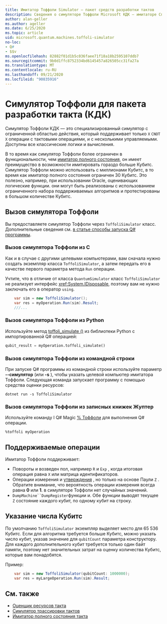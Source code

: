 ```yaml
---
title: Имитатор Тоффоли Simulator — пакет средств разработки тактов
description: Сведения о симуляторе Тоффоли Microsoft КДК — имитаторе Специального целевого симулятора, который можно использовать с миллионами Кубитс.
author: alan-geller
ms.author: ageller
ms.date: 6/25/2020
ms.topic: article
uid: microsoft.quantum.machines.toffoli-simulator
no-loc:
- Q#
- $$v
ms.openlocfilehash: 82882f01d1b5c036faee71f18a18b2595107ddb7
ms.sourcegitcommit: 9b0d1ffc8752334bd6145457a826505cc31fa27a
ms.translationtype: MT
ms.contentlocale: ru-RU
ms.lasthandoff: 09/21/2020
ms.locfileid: "90835916"
---
```

# <a name="quantum-development-kit-qdk-toffoli-simulator"></a>Симулятор Тоффоли для пакета разработки такта (КДК)

Симулятор Тоффоли КДК — это специализированный симулятор с ограниченной областью действия, который поддерживает только `X` `CNOT` `X` операции с тактовыми операциями, и с несколькими управляемыми. Доступны все классические логики и вычисления.

В то время как симулятор Тоффоли более ограничен в функциональности, чем [имитатор полного состояния](xref:microsoft.quantum.machines.full-state-simulator), он имеет преимущество в возможности имитировать гораздо больше Кубитс. Симулятор Тоффоли можно использовать с миллионами Кубитс, в то время как имитатор полного состояния ограничен 30 Кубитс. Это полезно, например, при использовании Oracle, оценивающих логические функции. они могут быть реализованы с использованием ограниченного набора поддерживаемых алгоритмов и протестированы в большом количестве Кубитс.

## <a name="invoking-the-toffoli-simulator"></a>Вызов симулятора Тоффоли

Вы предоставляете симулятор Тоффоли через `ToffoliSimulator` класс. Дополнительные сведения см. [в статье способы запуска Q# программы](xref:microsoft.quantum.guide.host-programs).

### <a name="invoking-the-toffoli-simulator-from-c"></a>Вызов симулятора Тоффоли из C #

Как и в случае с другими целевыми компьютерами, вам сначала нужно создать экземпляр класса `ToffoliSimulator`, а затем передать его в качестве первого параметра метода `Run` операции.

Учтите, что в отличие от класса `QuantumSimulator` класс `ToffoliSimulator` не реализует интерфейс <xref:System.IDisposable>, поэтому вам не нужно заключать его в оператор `using`.

```csharp
    var sim = new ToffoliSimulator();
    var res = myOperation.Run(sim).Result;
    ///...
```

### <a name="invoking-the-toffoli-simulator-from-python"></a>Вызов симулятора Тоффоли из Python

Используйте метод [toffoli_simulate ()](https://docs.microsoft.com/python/qsharp-core/qsharp.loader.qsharpcallable) из библиотеки Python с импортированной Q# операцией:

```python
qubit_result = myOperation.toffoli_simulate()
```

### <a name="invoking-the-toffoli-simulator-from-the-command-line"></a>Вызов симулятора Тоффоли из командной строки

При запуске Q# программы из командной строки используйте параметр **--симулятор** (или **-s** ), чтобы указать целевой компьютер имитатора Тоффоли. Следующая команда запускает программу с помощью средства оценки ресурсов: 

```dotnetcli
dotnet run -s ToffoliSimulator
```

### <a name="invoking-the-toffoli-simulator-from-juptyer-notebooks"></a>Вызов симулятора Тоффоли из записных книжек Жуптер

Используйте команду I Q# Magic [% Тоффоли](xref:microsoft.quantum.iqsharp.magic-ref.toffoli) для выполнения Q# операции.

```
%toffoli myOperation
```

## <a name="supported-operations"></a>Поддерживаемые операции

Имитатор Тоффоли поддерживает:

* Повороты и возведен пол, например `R` и `Exp` , когда итоговая операция равна `X` или матрица идентификаторов.
* Операции измерения и [утверждения](xref:microsoft.quantum.diagnostics.assertmeasurement) , но только на основе Паули `Z` . Обратите внимание, что вероятность операции измерения всегда равна **0** или **1**. в симуляторе Тоффоли нет случайных значений.
* `DumpMachine``DumpRegister`функции и.
Обе функции выводят текущее `Z` состояние каждого кубит, по одному кубит на строку.

## <a name="specifying-the-number-of-qubits"></a>Указание числа Кубитс

По умолчанию `ToffoliSimulator` экземпляр выделяет место для 65 536 Кубитс.
Если для алгоритма требуется больше Кубитс, можно указать число кубит, указав значение для `qubitCount` параметра конструктору.
Для каждого дополнительного кубит требуется только один байт памяти, поэтому нет значительных затрат на оценку количества Кубитс, которые вам понадобятся.

Пример:

```csharp
    var sim = new ToffoliSimulator(qubitCount: 1000000);
    var res = myLargeOperation.Run(sim).Result;
```

## <a name="see-also"></a>См. также

- [Оценщик ресурсов такта](xref:microsoft.quantum.machines.resources-estimator)
- [Симулятор трассировки тактов](xref:microsoft.quantum.machines.qc-trace-simulator.intro)
- [Имитатор полного состояния такта](xref:microsoft.quantum.machines.full-state-simulator) 